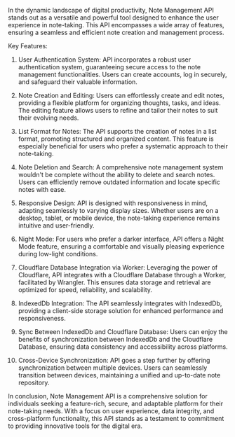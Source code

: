 In the dynamic landscape of digital productivity, Note Management API stands out as a versatile and powerful tool designed to enhance the user experience in note-taking. This API encompasses a wide array of features, ensuring a seamless and efficient note creation and management process.

Key Features:

1. User Authentication System:
API incorporates a robust user authentication system, guaranteeing secure access to the note management functionalities. Users can create accounts, log in securely, and safeguard their valuable information.

2. Note Creation and Editing:
Users can effortlessly create and edit notes, providing a flexible platform for organizing thoughts, tasks, and ideas. The editing feature allows users to refine and tailor their notes to suit their evolving needs.

3. List Format for Notes:
The API supports the creation of notes in a list format, promoting structured and organized content. This feature is especially beneficial for users who prefer a systematic approach to their note-taking.

4. Note Deletion and Search:
A comprehensive note management system wouldn't be complete without the ability to delete and search notes. Users can efficiently remove outdated information and locate specific notes with ease.

5. Responsive Design:
API is designed with responsiveness in mind, adapting seamlessly to varying display sizes. Whether users are on a desktop, tablet, or mobile device, the note-taking experience remains intuitive and user-friendly.

6. Night Mode:
For users who prefer a darker interface, API offers a Night Mode feature, ensuring a comfortable and visually pleasing experience during low-light conditions.

7. Cloudflare Database Integration via Worker:
Leveraging the power of Cloudflare, API integrates with a Cloudflare Database through a Worker, facilitated by Wrangler. This ensures data storage and retrieval are optimized for speed, reliability, and scalability.

8. IndexedDb Integration:
The API seamlessly integrates with IndexedDb, providing a client-side storage solution for enhanced performance and responsiveness.

9. Sync Between IndexedDb and Cloudflare Database:
Users can enjoy the benefits of synchronization between IndexedDb and the Cloudflare Database, ensuring data consistency and accessibility across platforms.

10. Cross-Device Synchronization:
API goes a step further by offering synchronization between multiple devices. Users can seamlessly transition between devices, maintaining a unified and up-to-date note repository.

In conclusion, Note Management API is a comprehensive solution for individuals seeking a feature-rich, secure, and adaptable platform for their note-taking needs. With a focus on user experience, data integrity, and cross-platform functionality, this API stands as a testament to commitment to providing innovative tools for the digital era.
